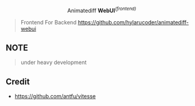 <p align='center'>
Animatediff <b>WebUI</b><sup><em>(frontend)</em></sup><br>
</p>

> Frontend For Backend https://github.com/hylarucoder/animatediff-webui

## NOTE

> under heavy development

## Credit

- https://github.com/antfu/vitesse
